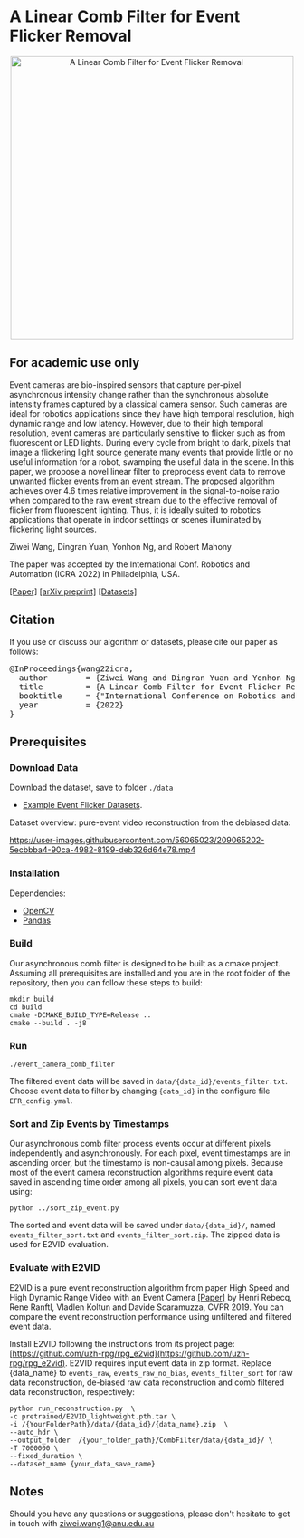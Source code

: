 # A Linear Comb Filter for Event Flicker Removal

<p align="center">
  <a href="https://youtu.be/1XgOknDIV00">
    <img src="figures/video_thumbnail.png" alt="A Linear Comb Filter for Event Flicker Removal" width="500"/>
  </a>
</p>

## For academic use only
Event cameras are bio-inspired sensors that capture per-pixel asynchronous intensity change rather than the synchronous absolute intensity frames captured by a classical camera sensor.
Such cameras are ideal for robotics applications since they have high temporal resolution, high dynamic range and low latency.
However, due to their high temporal resolution, event cameras are particularly sensitive to flicker such as from fluorescent or LED lights.
During every cycle from bright to dark, pixels that image a flickering light source generate many events that provide little or no useful information for a robot, swamping the useful data in the scene.
In this paper, we propose a novel linear filter to preprocess event data to remove unwanted flicker events from an event stream.
The proposed algorithm achieves over 4.6 times relative improvement in the signal-to-noise ratio when compared to the raw event stream due to the effective removal of flicker from fluorescent lighting.
Thus, it is ideally suited to robotics applications that operate in indoor settings or scenes illuminated by flickering light sources.


Ziwei Wang, Dingran Yuan, Yonhon Ng, and Robert Mahony

The paper was accepted by the International Conf. Robotics and Automation (ICRA 2022) in Philadelphia, USA.

[[Paper]](https://ieeexplore.ieee.org/document/9812003) [[arXiv preprint]](https://arxiv.org/abs/2205.08090) [[Datasets]](https://anu365-my.sharepoint.com/:f:/g/personal/u6456661_anu_edu_au/EtnKCU4J78hAhO_3uewHefkBObwmxZu9u3iq_eN4_eHz6w?e=hlj9rJ)

## Citation
If you use or discuss our algorithm or datasets, please cite our paper as follows:
<pre>
@InProceedings{wang22icra,
  author        = {Ziwei Wang and Dingran Yuan and Yonhon Ng and Robert Mahony},
  title         = {A Linear Comb Filter for Event Flicker Removal},
  booktitle     = {"International Conference on Robotics and Automation (ICRA)" },
  year          = {2022}
}
</pre>

## Prerequisites
### Download Data
Download the dataset, save to folder `./data`
- [Example Event Flicker Datasets](https://anu365-my.sharepoint.com/:f:/g/personal/u6456661_anu_edu_au/EtnKCU4J78hAhO_3uewHefkBObwmxZu9u3iq_eN4_eHz6w?e=hlj9rJ).

Dataset overview: pure-event video reconstruction from the debiased data:



https://user-images.githubusercontent.com/56065023/209065202-5ecbbba4-90ca-4982-8199-deb326d64e78.mp4


### Installation
Dependencies:
- [OpenCV](https://opencv.org/)
- [Pandas](https://pandas.pydata.org/)

### Build
Our asynchronous comb filter is designed to be built as a cmake project. Assuming all prerequisites are installed and you are in the root folder of the repository, then you can follow these steps to build:
```
mkdir build
cd build
cmake -DCMAKE_BUILD_TYPE=Release ..
cmake --build . -j8
```
### Run 
```
./event_camera_comb_filter
```
The filtered event data will be saved in `data/{data_id}/events_filter.txt`.
Choose event data to filter by changing `{data_id}` in the configure file `EFR_config.ymal`.


### Sort and Zip Events by Timestamps
Our asynchronous comb filter process events occur at different pixels independently and asynchronously. For each pixel, event timestamps are in ascending order, but the timestamp is non-causal among pixels.
Because most of the event camera reconstruction algorithms require event data saved in ascending time order among all pixels, you can sort event data using: 
```
python ../sort_zip_event.py
```
The sorted and event data will be saved under `data/{data_id}/`, named `events_filter_sort.txt` and `events_filter_sort.zip`.
The zipped data is used for E2VID evaluation. 


### Evaluate with E2VID
E2VID is a pure event reconstruction algorithm from paper High Speed and High Dynamic Range Video with an Event Camera [[Paper]](https://rpg.ifi.uzh.ch/docs/TPAMI19_Rebecq.pdf) by Henri Rebecq, Rene Ranftl, Vladlen Koltun and Davide Scaramuzza, CVPR 2019.
You can compare the event reconstruction performance using unfiltered and filtered event data.

Install E2VID following the instructions from its project page: [https://github.com/uzh-rpg/rpg_e2vid](https://github.com/uzh-rpg/rpg_e2vid). E2VID requires input event data in zip format. 
Replace {data_name} to `events_raw`, `events_raw_no_bias`, `events_filter_sort` for raw data reconstruction, de-biased raw data reconstruction and comb filtered data reconstruction, respectively:

```
python run_reconstruction.py  \
-c pretrained/E2VID_lightweight.pth.tar \
-i /{YourFolderPath}/data/{data_id}/{data_name}.zip  \
--auto_hdr \
--output_folder  /{your_folder_path}/CombFilter/data/{data_id}/ \
-T 7000000 \
--fixed_duration \
--dataset_name {your_data_save_name}
```

## Notes
Should you have any questions or suggestions, please don't hesitate to get in touch with ziwei.wang1@anu.edu.au


